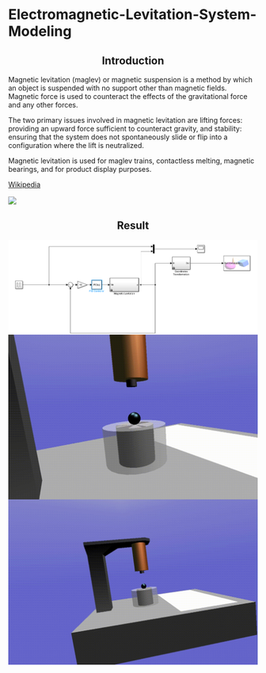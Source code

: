 # Electromagnetic-Levitation-System-Modeling
<h2 align="center">Introduction </h2>
Magnetic levitation (maglev) or magnetic suspension is a method by which an object is suspended with no support other than magnetic fields. Magnetic force is used to counteract the effects of the gravitational force and any other forces.

The two primary issues involved in magnetic levitation are lifting forces: providing an upward force sufficient to counteract gravity, and stability: ensuring that the system does not spontaneously slide or flip into a configuration where the lift is neutralized.

Magnetic levitation is used for maglev trains, contactless melting, magnetic bearings, and for product display purposes.

[Wikipedia](https://en.wikipedia.org/wiki/Magnetic_levitation)


<img align="center" src="https://upload.wikimedia.org/wikipedia/commons/thumb/d/d8/Maglev_june2005.jpg/220px-Maglev_june2005.jpg">

<h2 align="center"> Result </h2>

<img align="center" src="Screenshot 2023-09-22 124719.png">

<img align="center" src="1.gif">

<img align="center" src="2.gif">







































